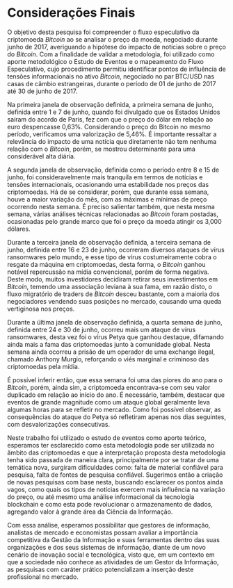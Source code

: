 # Considerações Finais

O objetivo desta pesquisa foi compreender o fluxo especulativo da criptomoeda _Bitcoin_ ao se analisar o preço da moeda, negociado durante junho de 2017, averiguando a hipótese do impacto de notícias sobre o preço do _Bitcoin_. Com a finalidade de validar a metodologia, foi utilizado como aporte metodológico o Estudo de Eventos e o mapeamento do Fluxo Especulativo, cujo procedimento permitiu identificar pontos de influência de tensões informacionais no ativo _Bitcoin_, negociado no par BTC/USD nas casas de câmbio estrangeiras, durante o período de 01 de junho de 2017 até 30 de junho de 2017.

Na primeira janela de observação definida, a primeira semana de junho, definida entre 1 e 7 de junho, quando foi divulgado que os Estados Unidos saíram do acordo de Paris, fez com que o preço do dólar em relação ao euro despencasse 0,63%. Considerando o preço do Bitcoin no mesmo período, verificamos uma valorização de 5,46%. É importante ressaltar a relevância do impacto de uma notícia que diretamente não tem nenhuma relação com o _Bitcoin_, porém, se mostrou determinante para uma considerável alta diária.

A segunda janela de observação, definida como o período entre 8 e 15 de junho, foi consideravelmente mais tranquila em termos de notícias e tensões internacionais, ocasionando uma estabilidade nos preços das criptomoedas. Há de se considerar, porém, que durante essa semana, houve a maior variação do mês, com as máximas e mínimas de preço ocorrendo nesta semana. É preciso salientar também, que nesta mesma semana, várias análises técnicas relacionadas ao _Bitcoin_ foram postadas, ocasionadas pelo grande marco que foi o preço da moeda atingir os 3,000 dólares.

Durante a terceira janela de observação definida, a terceira semana de junho, definida entre 16 e 23 de junho, ocorreram diversos ataques de vírus ransomwares pelo mundo, e esse tipo de vírus costumeiramente cobra o resgate da máquina em criptomoedas, desta forma, o _Bitcoin_ ganhou notável repercussão na mídia convencional, porém de forma negativa. Deste modo, muitos investidores decidiram retirar seus investimentos em _Bitcoin_, temendo uma associação leviana à sua fama, em razão disto, o fluxo migratório de traders de _Bitcoin_ desceu bastante, com a maioria dos negociadores vendendo suas posições no mercado, causando uma queda vertiginosa nos preços.

Durante a última janela de observação definida, a quarta semana de junho, definida entre 24 e 30 de junho, ocorreu mais um ataque de vírus ransomwares, desta vez foi o vírus Petya que ganhou destaque, difamando ainda mais a fama das criptomoedas junto à comunidade global. Nesta semana ainda ocorreu a prisão de um operador de uma exchange ilegal, chamado Anthony Murgio, reforçando o viés marginal e criminoso das criptomoedas pela mídia.

É possível inferir então, que essa semana foi uma das piores do ano para o _Bitcoin_, porém, ainda sim, a criptomoeda encontrava-se com seu valor duplicado em relação ao início do ano. É necessário, também, destacar que eventos de grande magnitude como um ataque global geralmente leva algumas horas para se refletir no mercado. Como foi possível observar, as consequências do ataque do Petya só refletiram apenas nos dias seguintes, com desvalorizações consecutivas.

Neste trabalho foi utilizado o estudo de eventos como aporte teórico, esperamos ter esclarecido como esta metodologia pode ser utilizada no âmbito das criptomoedas e que a interpretação proposta desta metodologia tenha sido passada de maneira clara, principalmente por se tratar de uma temática nova, surgiram dificuldades como: falta de material confiável para pesquisa, falta de fontes de pesquisa confiável. Sugerimos então a criação de novas pesquisas com base nesta, buscando esclarecer os pontos ainda vagos, como quais os tipos de notícias exercem mais influência na variação do preço, ou até mesmo uma análise informacional da tecnologia blockchain e como esta pode revolucionar o armazenamento de dados, agregando valor à grande área da Ciência da Informação.

Com essa análise, esperamos possibilitar que gestores de informação, analistas de mercado e economistas possam avaliar a importância competitiva da Gestão da Informação e suas ferramentas dentro das suas organizações e dos seus sistemas de informação, diante de um novo cenário de inovação social e tecnológica, visto que, em um contexto em que a sociedade não conhece as atividades de um Gestor da Informação, as pesquisas com caráter prático potencializam a inserção deste profissional no mercado.

